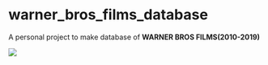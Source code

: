 # warner_bros_films_database

A personal project to make database of **WARNER BROS FILMS(2010-2019)**

<img src='warner_bros.jpg'>
